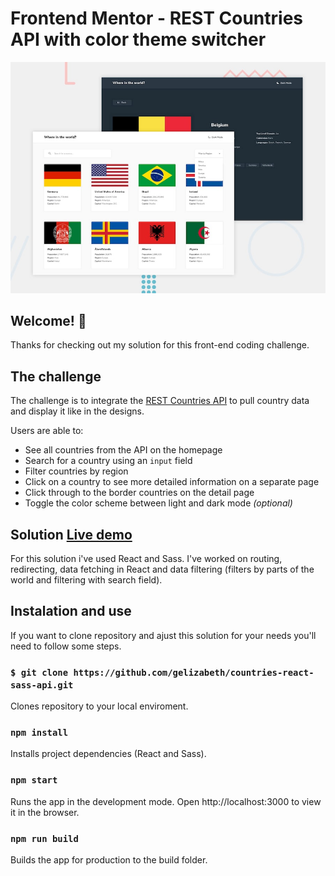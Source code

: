 # Frontend Mentor - REST Countries API with color theme switcher

![Design preview for the REST Countries API with color theme switcher coding challenge](./desktop-preview.jpg)

## Welcome! 👋

Thanks for checking out my solution for this front-end coding challenge.

## The challenge

The challenge is to integrate the [REST Countries API](https://restcountries.eu) to pull country data and display it like in the designs.

Users are able to:

- See all countries from the API on the homepage
- Search for a country using an `input` field
- Filter countries by region
- Click on a country to see more detailed information on a separate page
- Click through to the border countries on the detail page
- Toggle the color scheme between light and dark mode *(optional)*

## Solution [Live demo](https://countries-react-sass.netlify.app/)

For this solution i've used React and Sass. I've worked on routing, redirecting, data fetching in React and data filtering (filters by parts of the world and filtering with search field).

## Instalation and use
If you want to clone repository and ajust this solution for your needs you'll need to follow some steps.

### `$ git clone https://github.com/gelizabeth/countries-react-sass-api.git`
Clones repository to your local enviroment.

### `npm install`
Installs project dependencies (React and Sass).

### `npm start`
Runs the app in the development mode.
Open http://localhost:3000 to view it in the browser.

### `npm run build`
Builds the app for production to the build folder.




